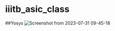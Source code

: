# iiitb_asic_class
##Yosys
![Screenshot from 2023-07-31 09-45-18](https://github.com/amith-bharadwaj/iiitb_asic_class/assets/84613258/4a0b42af-eb45-4d50-b134-b8cf7153dcdd)
